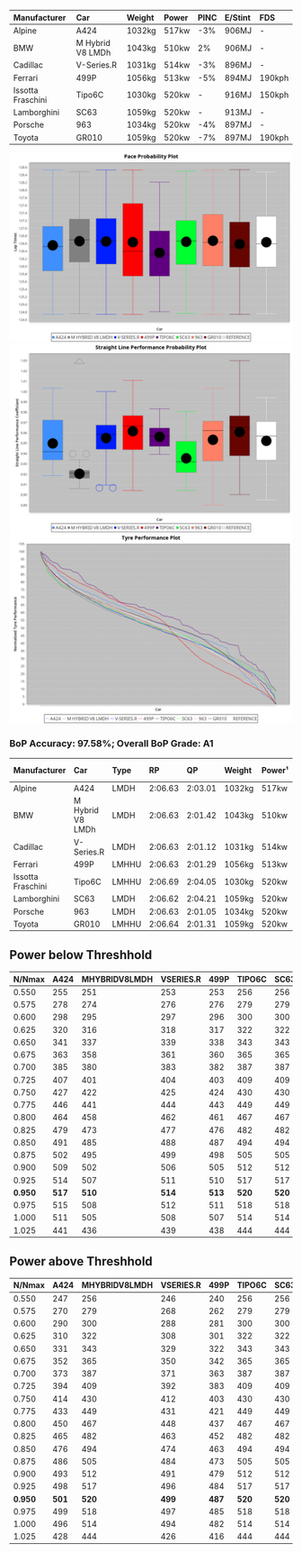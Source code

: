 |Manufacturer|Car|Weight|Power|PINC|E/Stint|FDS|
|:-|:-|:-|:-|:-|:-|:-|
|Alpine|A424|1032kg|517kw|-3%|906MJ|-|
|BMW|M Hybrid V8 LMDh|1043kg|510kw|2%|906MJ|-|
|Cadillac|V-Series.R|1031kg|514kw|-3%|896MJ|-|
|Ferrari|499P|1056kg|513kw|-5%|894MJ|190kph|
|Issotta Fraschini|Tipo6C|1030kg|520kw|-|916MJ|150kph|
|Lamborghini|SC63|1059kg|520kw|-|913MJ|-|
|Porsche|963|1034kg|520kw|-4%|897MJ|-|
|Toyota|GR010|1059kg|520kw|-7%|897MJ|190kph|

![PACECHART](./IMG/AUTO.png)
![STRAIGHTLINEPERFORMANCECHART](./IMG/AUTO_sp.png)
![TYREPERFORMANCECHART](./IMG/AUTO_tw.png)

### BoP Accuracy: 97.58%; Overall BoP Grade: A1
|Manufacturer|Car|Type|RP|QP|Weight|Power¹|Threshhold|PINC|Power²|E/Stint|AVG Vmax|FDS|RDLC|L/Stint|BOP-Grade|ModelAccuracy|ModelPoints|Match%|
|:-|:-|:-|:-|:-|:-|:-|:-|:-|:-|:-|:-|:-|:-|:-|:-|:-|:-|:-|
|Alpine|A424|LMDH|2:06.63|2:03.01|1032kg|517kw|210.0kph|-3%|501kw|906MJ|303.00kph|-|1.03|25|~A1|81.15%|521|100.00%|
|BMW|M Hybrid V8 LMDh|LMDH|2:06.63|2:01.42|1043kg|510kw|210.0kph|2%|520kw|906MJ|299.79kph|-|1.03|25|~A1|98.60%|1690|100.00%|
|Cadillac|V-Series.R|LMDH|2:06.63|2:01.12|1031kg|514kw|210.0kph|-3%|499kw|896MJ|303.24kph|-|1.03|25|~A1|91.10%|1770|97.94%|
|Ferrari|499P|LMHHU|2:06.63|2:01.29|1056kg|513kw|210.0kph|-5%|487kw|894MJ|303.15kph|190kph|1.03|25|~A1|84.26%|2292|100.00%|
|Issotta Fraschini|Tipo6C|LMHHU|2:06.69|2:04.05|1030kg|520kw|0.0kph|-|520kw|916MJ|305.12kph|150kph|1.08|25|+A2|66.67%|96|90.38%|
|Lamborghini|SC63|LMDH|2:06.62|2:04.21|1059kg|520kw|210.0kph|-|520kw|913MJ|300.73kph|-|1.03|25|+A2|96.77%|419|92.31%|
|Porsche|963|LMDH|2:06.63|2:01.05|1034kg|520kw|210.0kph|-4%|499kw|897MJ|303.48kph|-|1.03|25|~A1|93.14%|5746|100.00%|
|Toyota|GR010|LMHHU|2:06.64|2:01.31|1059kg|520kw|210.0kph|-7%|484kw|897MJ|302.94kph|190kph|1.03|25|~A1|87.37%|3154|100.00%|

## Power below Threshhold
|N/Nmax|A424|MHYBRIDV8LMDH|VSERIES.R|499P|TIPO6C|SC63|963|GR010|
|:-|:-|:-|:-|:-|:-|:-|:-|:-|
|0.550|255|251|253|253|256|256|256|256|
|0.575|278|274|276|276|279|279|279|279|
|0.600|298|295|297|296|300|300|300|300|
|0.625|320|316|318|317|322|322|322|322|
|0.650|341|337|339|338|343|343|343|343|
|0.675|363|358|361|360|365|365|365|365|
|0.700|385|380|383|382|387|387|387|387|
|0.725|407|401|404|403|409|409|409|409|
|0.750|427|422|425|424|430|430|430|430|
|0.775|446|441|444|443|449|449|449|449|
|0.800|464|458|462|461|467|467|467|467|
|0.825|479|473|477|476|482|482|482|482|
|0.850|491|485|488|487|494|494|494|494|
|0.875|502|495|499|498|505|505|505|505|
|0.900|509|502|506|505|512|512|512|512|
|0.925|514|507|511|510|517|517|517|517|
|**0.950**|**517**|**510**|**514**|**513**|**520**|**520**|**520**|**520**|
|0.975|515|508|512|511|518|518|518|518|
|1.000|511|505|508|507|514|514|514|514|
|1.025|441|436|439|438|444|444|444|444|

## Power above Threshhold
|N/Nmax|A424|MHYBRIDV8LMDH|VSERIES.R|499P|TIPO6C|SC63|963|GR010|
|:-|:-|:-|:-|:-|:-|:-|:-|:-|
|0.550|247|256|246|240|256|256|246|238|
|0.575|270|279|268|262|279|279|268|260|
|0.600|290|300|288|281|300|300|288|279|
|0.625|310|322|308|301|322|322|308|299|
|0.650|331|343|329|322|343|343|329|320|
|0.675|352|365|350|342|365|365|350|340|
|0.700|373|387|371|363|387|387|371|361|
|0.725|394|409|392|383|409|409|392|381|
|0.750|414|430|412|403|430|430|412|400|
|0.775|433|449|431|421|449|449|431|418|
|0.800|450|467|448|437|467|467|448|435|
|0.825|465|482|463|452|482|482|463|449|
|0.850|476|494|474|463|494|494|474|460|
|0.875|486|505|484|473|505|505|484|470|
|0.900|493|512|491|479|512|512|491|476|
|0.925|498|517|496|484|517|517|496|481|
|**0.950**|**501**|**520**|**499**|**487**|**520**|**520**|**499**|**484**|
|0.975|499|518|497|485|518|518|497|482|
|1.000|496|514|494|482|514|514|494|479|
|1.025|428|444|426|416|444|444|426|413|
